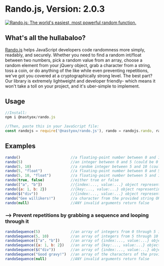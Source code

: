 # Rando.js, Version: 2.0.3 
[![Rando.js: The world's easiest, most powerful random function.](https://randojs.com/images/npm-splash.png)](https://github.com/nastyox/Rando.js) 

## What's all the hullabaloo?
  
[Rando.js](https://github.com/nastyox/Rando.js) helps JavaScript developers code 
randomness more simply, readably, and securely. Whether you need to find a random 
int/float between two numbers, pick a random value from an array, choose a random element 
from your jQuery object, grab a character from a string, toss a coin, or do anything of 
the like while even preventing repetitions, we've got you covered at a cryptographically 
strong level. The best part? Our library is extremely lightweight and developer friendly- 
which means it won't take a toll on your project, and it's uber-simple to implement.
  
  
## Usage
  
```javascript
//Install:
npm i @nastyox/rando.js
    
//Then, paste this in your JavaScript file:
const randojs = require('@nastyox/rando.js'), rando = randojs.rando, randoSequence = randojs.randoSequence;
```
  
  
## Examples
  
```javascript
rando()                       //a floating-point number between 0 and 1 (could be exactly 0, but never exactly 1)  
rando(5)                      //an integer between 0 and 5 (could be 0 or 5)  
rando(5, 10)                  //a random integer between 5 and 10 (could be 5 or 10)  
rando(5, "float")             //a floating-point number between 0 and 5 (could be exactly 0, but never exactly 5)  
rando(5, 10, "float")         //a floating-point number between 5 and 10 (could be exactly 5, but never exactly 10)  
rando(true, false)            //either true or false  
rando(["a", "b"])             //{index:..., value:...} object representing a value of the provided array OR false if array is empty  
rando({a: 1, b: 2})           //{key:..., value:...} object representing a property of the provided object OR false if object has no properties  
rando($("div"))               //{index:..., value:...} object representing a jQuery element from the provided jQuery element set OR false if the provided jQuery element set does not contain any elements.  
rando("Gee willikers!")       //a character from the provided string OR false if the string is empty. Reoccurring characters will naturally form a more likely return value  
rando(null)                   //ANY invalid arguments return false
```
  
### --> Prevent repetitions by grabbing a sequence and looping through it
  
```javascript
randoSequence(5)              //an array of integers from 0 through 5 in random order  
randoSequence(5, 10)          //an array of integers from 5 through 10 in random order  
randoSequence(["a", "b"])     //an array of {index:..., value:...} objects representing the values of the provided array in random order  
randoSequence({a: 1, b: 2})   //an array of {key:..., value:...} objects representing the properties of the provided object in random order  
randoSequence($("div"))       //an array of {index:..., value:...} objects representing all jQuery elements from the provided jQuery element set in random order.  
randoSequence("Good gravy!")  //an array of the characters of the provided string in random order  
randoSequence(null)           //ANY invalid arguments return false
```
